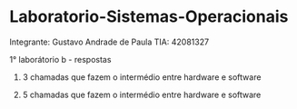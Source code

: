# Laboratorio-Sistemas-Operacionais

Integrante:
Gustavo Andrade de Paula
TIA: 42081327



1° laborátorio b - respostas

1) 3 chamadas que fazem o intermédio entre hardware e software

2) 5 chamadas que fazem o intermédio entre hardware e software
